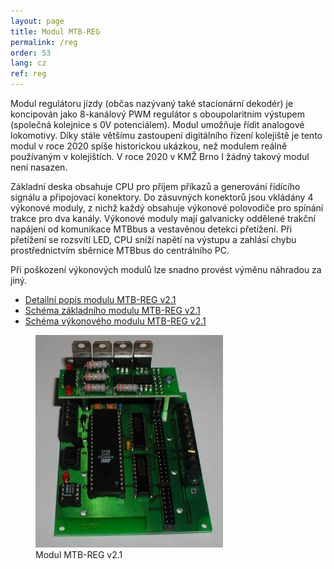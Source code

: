 ```yaml
---
layout: page
title: Modul MTB-REG
permalink: /reg
order: 53
lang: cz
ref: reg
---
```


Modul regulátoru jízdy (občas nazývaný také stacionární dekodér) je koncipován
jako 8-kanálový PWM regulátor s oboupolaritním výstupem (společná kolejnice
s 0V potenciálem). Modul umožňuje řídit analogové lokomotivy. Díky stále
většímu zastoupení digitálního řízení kolejiště je tento modul v roce 2020
spíše historickou ukázkou, než modulem reálně používaným v kolejištích. V roce
2020 v KMŽ Brno I žádný takový modul není nasazen.

Základní deska obsahuje CPU pro příjem příkazů a generování řídícího signálu
a připojovací konektory. Do zásuvných konektorů jsou vkládány 4 výkonové moduly,
z nichž každý obsahuje výkonové polovodiče pro spínání trakce pro dva kanály.
Výkonové moduly mají galvanicky oddělené trakční napájení od komunikace MTBbus
a vestavěnou detekci přetížení. Při přetížení se rozsvítí LED, CPU sníží napětí
na výstupu a zahlásí chybu prostřednictvím sběrnice MTBbus do centrálního PC.

Při poškození výkonových modulů lze snadno provést výměnu náhradou za jiný.

 * [Detailní popis modulu MTB-REG v2.1](/assets/pdf/mtb-reg21.pdf)
 * [Schéma základního modulu MTB-REG v2.1](/assets/pdf/mtb-reg21-sch.pdf)
 * [Schéma výkonového modulu MTB-REG v2.1](/assets/pdf/mtb-reg21pwr-sch.pdf)

<figure>
<img src="/assets/img/mtbreg21pwr.jpg" alt="Modul MTB-REG v2.1" style="max-width: 300px" />
<figcaption>Modul MTB-REG v2.1</figcaption>
</figure>
